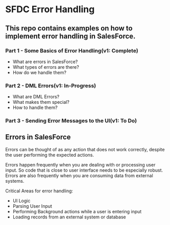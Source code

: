 # SFDC Error Handling
## This repo contains examples on how to implement error handling in SalesForce.
### Part 1 - Some Basics of Error Handling(v1: Complete)
- What are errors in SalesForce? 
- What types of errors are there?
- How do we handle them?

### Part 2 - DML Errors(v1: In-Progress)
- What are DML Errors?
- What makes them special?
- How to handle them?

### Part 3 - Sending Error Messages to the UI(v1: To Do)
  
## Errors in SalesForce
Errors can be thought of as any action that does not work correctly, despite the user performing the expected actions.

Errors happen frequently when you are dealing with or processing user input. So code that is close to user interface needs to be especially robust. Errors are also frequently when you are consuming data from external systems. 

Critical Areas for error handling:
- UI Logic
- Parsing User Input
- Performing Background actions while a user is entering input
- Loading records from an external system or database
